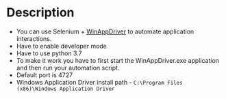 # Description

* You can use Selenium + [WinAppDriver](https://github.com/microsoft/WinAppDriver) to automate application interactions.
* Have to enable developer mode
* Have to use python 3.7
* To make it work you have to first start the WinAppDriver.exe application and then run your automation script.
* Default port is 4727
* Windows Application Driver install path - `C:\Program Files (x86)\Windows Application Driver`
